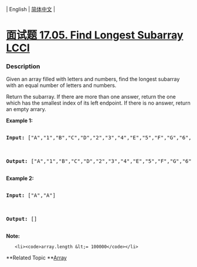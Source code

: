 | English | [简体中文](README.md) |

# [面试题 17.05. Find Longest Subarray LCCI](https://leetcode-cn.com/problems/find-longest-subarray-lcci)
 ### Description
<p>Given an array filled with letters and numbers, find the longest subarray with an equal number of letters and numbers.</p>

<p>Return the subarray. If there are more than one answer, return the one which has the smallest&nbsp;index of its left endpoint. If there is no answer, return an empty arrary.</p>

<p><strong>Example 1:</strong></p>

<pre>
<strong>Input: </strong>[&quot;A&quot;,&quot;1&quot;,&quot;B&quot;,&quot;C&quot;,&quot;D&quot;,&quot;2&quot;,&quot;3&quot;,&quot;4&quot;,&quot;E&quot;,&quot;5&quot;,&quot;F&quot;,&quot;G&quot;,&quot;6&quot;,&quot;7&quot;,&quot;H&quot;,&quot;I&quot;,&quot;J&quot;,&quot;K&quot;,&quot;L&quot;,&quot;M&quot;]

<strong>Output: </strong>[&quot;A&quot;,&quot;1&quot;,&quot;B&quot;,&quot;C&quot;,&quot;D&quot;,&quot;2&quot;,&quot;3&quot;,&quot;4&quot;,&quot;E&quot;,&quot;5&quot;,&quot;F&quot;,&quot;G&quot;,&quot;6&quot;,&quot;7&quot;]
</pre>

<p><strong>Example 2:</strong></p>

<pre>
<strong>Input: </strong>[&quot;A&quot;,&quot;A&quot;]

<strong>Output: </strong>[]
</pre>

<p><strong>Note: </strong></p>

<ul>
	<li><code>array.length &lt;= 100000</code></li>
</ul>

**Related Topic	**[Array](https://leetcode-cn.com/tag/array) 